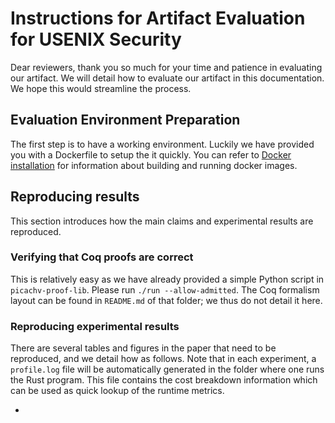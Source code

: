 # Instructions for Artifact Evaluation for USENIX Security

Dear reviewers, thank you so much for your time and patience in evaluating our artifact. We will detail how to evaluate our artifact in this documentation. We hope this would streamline the process.

## Evaluation Environment Preparation

The first step is to have a working environment. Luckily we have provided you with a Dockerfile to setup the it quickly. You can refer to [Docker installation](./installation.md#docker-recommended) for information about building and running docker images.

## Reproducing results

This section introduces how the main claims and experimental results are reproduced.

### Verifying that Coq proofs are correct

This is relatively easy as we have already provided a simple Python script in `picachv-proof-lib`. Please run `./run --allow-admitted`. The Coq formalism layout can be found in `README.md` of that folder; we thus do not detail it here.

### Reproducing experimental results

There are several tables and figures in the paper that need to be reproduced, and we detail how as follows. Note that in each experiment, a `profile.log` file will be automatically generated in the folder where one runs the Rust program. This file contains the cost breakdown information which can be used as quick lookup of the runtime metrics.

- 